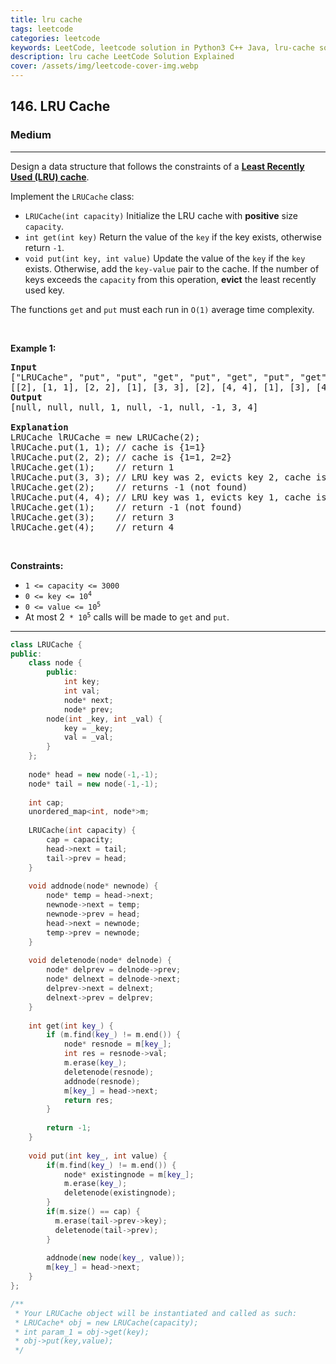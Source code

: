 ```yaml
---
title: lru cache
tags: leetcode
categories: leetcode
keywords: LeetCode, leetcode solution in Python3 C++ Java, lru-cache solution
description: lru cache LeetCode Solution Explained
cover: /assets/img/leetcode-cover-img.webp
---
```



<h2>146. LRU Cache</h2><h3>Medium</h3><hr><div><p>Design a data structure that follows the constraints of a <strong><a href="https://en.wikipedia.org/wiki/Cache_replacement_policies#LRU" target="_blank">Least Recently Used (LRU) cache</a></strong>.</p>

<p>Implement the <code>LRUCache</code> class:</p>

<ul>
	<li><code>LRUCache(int capacity)</code> Initialize the LRU cache with <strong>positive</strong> size <code>capacity</code>.</li>
	<li><code>int get(int key)</code> Return the value of the <code>key</code> if the key exists, otherwise return <code>-1</code>.</li>
	<li><code>void put(int key, int value)</code>&nbsp;Update the value of the <code>key</code> if the <code>key</code> exists. Otherwise, add the <code>key-value</code> pair to the cache. If the number of keys exceeds the <code>capacity</code> from this operation, <strong>evict</strong> the least recently used key.</li>
</ul>

<p>The functions&nbsp;<code data-stringify-type="code">get</code>&nbsp;and&nbsp;<code data-stringify-type="code">put</code>&nbsp;must each run in <code>O(1)</code> average time complexity.</p>

<p>&nbsp;</p>
<p><strong>Example 1:</strong></p>

<pre><strong>Input</strong>
["LRUCache", "put", "put", "get", "put", "get", "put", "get", "get", "get"]
[[2], [1, 1], [2, 2], [1], [3, 3], [2], [4, 4], [1], [3], [4]]
<strong>Output</strong>
[null, null, null, 1, null, -1, null, -1, 3, 4]

<strong>Explanation</strong>
LRUCache lRUCache = new LRUCache(2);
lRUCache.put(1, 1); // cache is {1=1}
lRUCache.put(2, 2); // cache is {1=1, 2=2}
lRUCache.get(1);    // return 1
lRUCache.put(3, 3); // LRU key was 2, evicts key 2, cache is {1=1, 3=3}
lRUCache.get(2);    // returns -1 (not found)
lRUCache.put(4, 4); // LRU key was 1, evicts key 1, cache is {4=4, 3=3}
lRUCache.get(1);    // return -1 (not found)
lRUCache.get(3);    // return 3
lRUCache.get(4);    // return 4
</pre>

<p>&nbsp;</p>
<p><strong>Constraints:</strong></p>

<ul>
	<li><code>1 &lt;= capacity &lt;= 3000</code></li>
	<li><code>0 &lt;= key &lt;= 10<sup>4</sup></code></li>
	<li><code>0 &lt;= value &lt;= 10<sup>5</sup></code></li>
	<li>At most 2<code>&nbsp;* 10<sup>5</sup></code>&nbsp;calls will be made to <code>get</code> and <code>put</code>.</li>
</ul>
</div>

---




```cpp
class LRUCache {
public:
    class node {
        public:
            int key;
            int val;
            node* next;
            node* prev;
        node(int _key, int _val) {
            key = _key;
            val = _val; 
        }
    };
    
    node* head = new node(-1,-1);
    node* tail = new node(-1,-1);
    
    int cap;
    unordered_map<int, node*>m;
    
    LRUCache(int capacity) {
        cap = capacity;    
        head->next = tail;
        tail->prev = head;
    }
    
    void addnode(node* newnode) {
        node* temp = head->next;
        newnode->next = temp;
        newnode->prev = head;
        head->next = newnode;
        temp->prev = newnode;
    }
    
    void deletenode(node* delnode) {
        node* delprev = delnode->prev;
        node* delnext = delnode->next;
        delprev->next = delnext;
        delnext->prev = delprev;
    }
    
    int get(int key_) {
        if (m.find(key_) != m.end()) {
            node* resnode = m[key_];
            int res = resnode->val;
            m.erase(key_);
            deletenode(resnode);
            addnode(resnode);
            m[key_] = head->next;
            return res; 
        }
    
        return -1;
    }
    
    void put(int key_, int value) {
        if(m.find(key_) != m.end()) {
            node* existingnode = m[key_];
            m.erase(key_);
            deletenode(existingnode);
        }
        if(m.size() == cap) {
          m.erase(tail->prev->key);
          deletenode(tail->prev);
        }
        
        addnode(new node(key_, value));
        m[key_] = head->next; 
    }
};

/**
 * Your LRUCache object will be instantiated and called as such:
 * LRUCache* obj = new LRUCache(capacity);
 * int param_1 = obj->get(key);
 * obj->put(key,value);
 */
```
